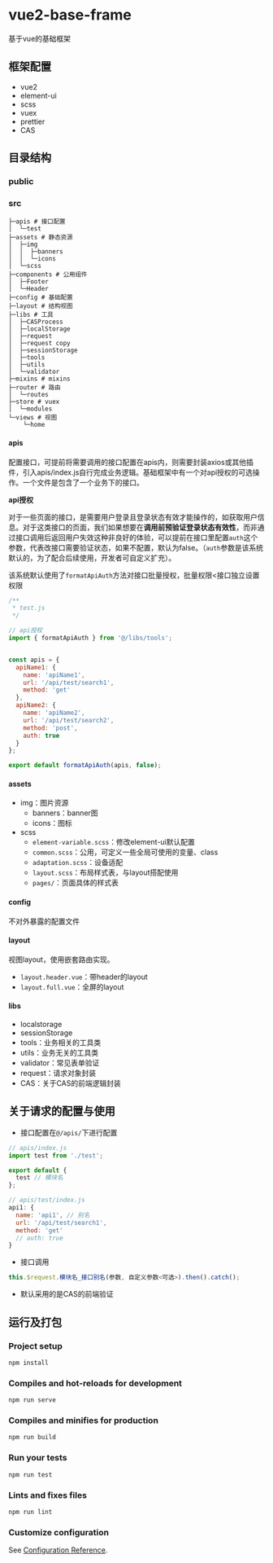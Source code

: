 # vue2-base-frame
基于vue的基础框架



## 框架配置

- vue2
- element-ui
- scss
- vuex
- prettier
- CAS



## 目录结构

### public



### src

```shell
├─apis # 接口配置
│  └─test
├─assets # 静态资源
│  ├─img
│  │  ├─banners
│  │  └─icons
│  └─scss
├─components # 公用组件
│  ├─Footer
│  └─Header
├─config # 基础配置
├─layout # 结构视图
├─libs # 工具
│  ├─CASProcess
│  ├─localStorage
│  ├─request
│  ├─request copy
│  ├─sessionStorage
│  ├─tools
│  ├─utils
│  └─validator
├─mixins # mixins
├─router # 路由
│  └─routes
├─store # vuex
│  └─modules
└─views # 视图
    └─home
```



#### apis

配置接口，可提前将需要调用的接口配置在apis内，则需要封装axios或其他插件，引入apis/index.js自行完成业务逻辑。基础框架中有一个对api授权的可选操作。一个文件是包含了一个业务下的接口。



**api授权**

对于一些页面的接口，是需要用户登录且登录状态有效才能操作的，如获取用户信息。对于这类接口的页面，我们如果想要在**调用前预验证登录状态有效性**，而非通过接口调用后返回用户失效这种非良好的体验，可以提前在接口里配置`auth`这个参数，代表改接口需要验证状态，如果不配置，默认为false。（`auth`参数是该系统默认的，为了配合后续使用，开发者可自定义扩充）。

该系统默认使用了`formatApiAuth`方法对接口批量授权，批量权限<接口独立设置权限



```js
/**
 * test.js
 */ 

// api授权
import { formatApiAuth } from '@/libs/tools';


const apis = {
  apiName1: {
    name: 'apiName1',
    url: '/api/test/search1',
    method: 'get'
  },
  apiName2: {
    name: 'apiName2',
    url: '/api/test/search2',
    method: 'post',
    auth: true
  }
};

export default formatApiAuth(apis, false);
```



#### assets

- img：图片资源
  - banners：banner图
  - icons：图标
- scss
  - `element-variable.scss`：修改element-ui默认配置
  - `common.scss`：公用，可定义一些全局可使用的变量、class
  - `adaptation.scss`：设备适配
  - `layout.scss`：布局样式表，与layout搭配使用
  - `pages/`：页面具体的样式表



#### config

不对外暴露的配置文件



#### layout

视图layout，使用嵌套路由实现。

- `layout.header.vue`：带header的layout
- `layout.full.vue`：全屏的layout



#### libs

- localstorage
- sessionStorage
- tools：业务相关的工具类
- utils：业务无关的工具类
- validator：常见表单验证
- request：请求对象封装
- CAS：关于CAS的前端逻辑封装



## 关于请求的配置与使用

- 接口配置在`@/apis/`下进行配置

```js
// apis/index.js
import test from './test';

export default {
  test // 模块名
};
```



```js
// apis/test/index.js
api1: {
  name: 'api1', // 别名
  url: '/api/test/search1',
  method: 'get'
  // auth: true
}
```



- 接口调用

```js
this.$request.模块名_接口别名(参数, 自定义参数<可选>).then().catch();
```



- 默认采用的是CAS的前端验证



## 运行及打包

### Project setup

```
npm install
```



### Compiles and hot-reloads for development

```
npm run serve
```



### Compiles and minifies for production

```
npm run build
```



### Run your tests

```
npm run test
```



### Lints and fixes files

```
npm run lint
```



### Customize configuration

See [Configuration Reference](https://cli.vuejs.org/config/).
